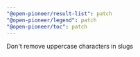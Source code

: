 ```yaml
---
"@open-pioneer/result-list": patch
"@open-pioneer/legend": patch
"@open-pioneer/toc": patch
---
```


Don't remove uppercase characters in slugs
